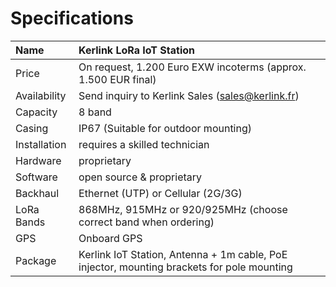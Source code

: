 # Specifications

Name | Kerlink LoRa IoT Station
:----|:------
Price | On request, 1.200 Euro EXW incoterms (approx. 1.500 EUR final)
Availability | Send inquiry to Kerlink Sales (sales@kerlink.fr)
Capacity | 8 band
Casing | IP67 (Suitable for outdoor mounting)
Installation | requires a skilled technician
Hardware | proprietary
Software | open source & proprietary
Backhaul | Ethernet (UTP) or Cellular (2G/3G)
LoRa Bands | 868MHz, 915MHz or 920/925MHz (choose correct band when ordering)
GPS | Onboard GPS
Package | Kerlink IoT Station, Antenna + 1m cable, PoE injector, mounting brackets for pole mounting
